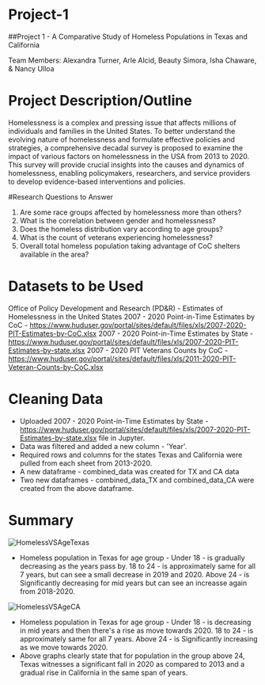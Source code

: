 
# Project-1
##Project 1 - A Comparative Study of Homeless Populations in Texas and California

Team Members: Alexandra Turner, Arle Alcid, Beauty Simora, Isha Chaware, & Nancy Ulloa

# Project Description/Outline
Homelessness is a complex and pressing issue that affects millions of individuals and families in the United States. To better understand the evolving nature of homelessness and formulate effective policies and strategies, a comprehensive decadal survey is proposed to examine the impact of various factors on homelessness in the USA from 2013 to 2020. This survey will provide crucial insights into the causes and dynamics of homelessness, enabling policymakers, researchers, and service providers to develop evidence-based interventions and policies.

#Research Questions to Answer
1. Are some race groups affected by homelessness more than others?
2. What is the correlation between gender and homelessness?
3. Does the homeless distribution vary according to age groups?
4. What is the count of veterans experiencing homelessness?
5. Overall total homeless population taking advantage of CoC shelters available in the area?


# Datasets to be Used
Office of Policy Development and Research (PD&R) - Estimates of Homelessness in the United States
2007 - 2020 Point-in-Time Estimates by CoC - https://www.huduser.gov/portal/sites/default/files/xls/2007-2020-PIT-Estimates-by-CoC.xlsx
2007 - 2020 Point-in-Time Estimates by State - https://www.huduser.gov/portal/sites/default/files/xls/2007-2020-PIT-Estimates-by-state.xlsx
2007 - 2020 PIT Veterans Counts by CoC - https://www.huduser.gov/portal/sites/default/files/xls/2011-2020-PIT-Veteran-Counts-by-CoC.xlsx


# Cleaning Data
- Uploaded 2007 - 2020 Point-in-Time Estimates by State - https://www.huduser.gov/portal/sites/default/files/xls/2007-2020-PIT-Estimates-by-state.xlsx file in Jupyter.
- Data was filtered and added a new column - 'Year'.
- Required rows and columns for the states Texas and California were pulled from each sheet from 2013-2020.
- A new dataframe - combined_data was created for TX and CA data
- Two new dataframes - combined_data_TX and combined_data_CA were created from the above dataframe.

# Summary
![HomelessVSAgeTexas](https://github.com/ajturner3/Project-1/assets/143370584/f6077641-0b22-4133-9f0a-66440a455713)

- Homeless population in Texas for age group - Under 18 - is gradually decreasing as the years pass by. 18 to 24 - is approximately same for all 7 years, but can see a small decrease in 2019 and 2020. Above 24 - is Significantly decreasing for mid years but can see an increasse again from 2018-2020.

![HomelessVSAgeCA](https://github.com/ajturner3/Project-1/assets/143370584/b4c05bf3-c9f4-4439-8f32-a9641b5b5437)


- Homeless population in Texas for age group - Under 18 - is decreasing in mid years and then there's a rise as move towards 2020. 18 to 24 - is approximately same for all 7 years. Above 24 - is Significantly increasing as we move towards 2020.
- Above graphs clearly state that for population in the group above 24, Texas witnesses a significant fall in 2020 as compared to 2013 and a gradual rise in California in the same span of years.
